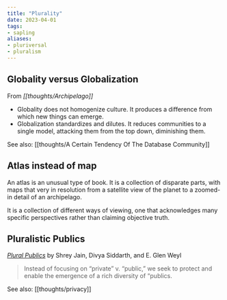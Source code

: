 ```yaml
---
title: "Plurality"
date: 2023-04-01
tags:
- sapling
aliases:
- pluriversal
- pluralism
---
```


## Globality versus Globalization
From *[[thoughts/Archipelago]]*

- Globality does not homogenize culture. It produces a difference from which new things can emerge.
- Globalization standardizes and dilutes. It reduces communities to a single model, attacking them from the top down, diminishing them.

See also: [[thoughts/A Certain Tendency Of The Database Community]]

## Atlas instead of map
An atlas is an unusual type of book. It is a collection of disparate parts, with maps that very in resolution from a satellite view of the planet to a zoomed-in detail of an archipelago. 

It is a collection of different ways of viewing, one that acknowledges many specific perspectives rather than claiming objective truth.

## Pluralistic Publics
*[Plural Publics](https://gettingplurality.org/wp-content/uploads/2023/03/Plural-Publics-1.pdf)* by Shrey Jain, Divya Siddarth, and E. Glen Weyl

> Instead of focusing on “private” v. “public,” we seek to protect and enable the emergence of a rich diversity of “publics.

See also: [[thoughts/privacy]]